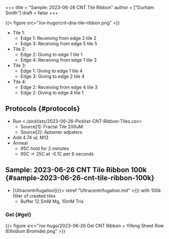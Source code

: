 +++
title = "Sample: 2023-06-26 CNT Tile Ribbon"
author = ["Durham Smith"]
draft = false
+++

{{< figure src="/ox-hugo/cnt-dna-tile-ribbon.png" >}}

-   Tile 1:
    -   Edge 1: Receiving from edge 2 tile 2
    -   Edge 3: Receiving from edge 5 tile 5
-   Tile 2:
    -   Edge 2: Giving to edge 1 tile 1
    -   Edge 4: Receiving from edge 1 tile 3
-   Tile 3:
    -   Edge 1: Giving to edge 1 tile 4
    -   Edge 3: Giving to edge 2 tile 4
-   Tile 4:
    -   Edge 2: Receiving from edge 4 tile 3
    -   Edge 2: Giving to edge 4 tile 1


## Protocols {#protocols}

-   Run <./picklists/2023-06-26-Picklist-CNT-Ribbon-Tiles.csv>
    -   Source[1]: Fractal Tile 200uM
    -   Source[2]: Aptamer adpaters
-   Add 4.74 uL M13
-   Anneal
    -   95C hold for 2 minutes
    -   95C &rarr; 25C at -0.1C per 6 seconds


## Sample: 2023-06-26 CNT Tile Ribbon 100k {#sample-2023-06-26-cnt-tile-ribbon-100k}

-   [Ultracentrifugation]({{< relref "Ultracentrifugation.md" >}}) with 100k filter of created tiles
    -   Buffer 12.5mM Mg, 10mM Tris


### Gel {#gel}

{{< figure src="/ox-hugo/2023-06-26 Gel CNT Ribbon + Yifeng Sheet Row (Ethidium Bromide).png" >}}
